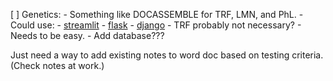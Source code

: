 [ ] Genetics:
    - Something like DOCASSEMBLE for TRF, LMN, and PhL.
    - Could use:
        - [streamlit](streamlit.io)
        - [flask](https://flask.palletsprojects.com/en/2.0.x/)
        - [django](https://www.djangoproject.com/)
    - TRF probably not necessary?
    - Needs to be easy.
    - Add database???

Just need a way to add existing notes to word doc based on testing criteria. (Check notes at work.)
